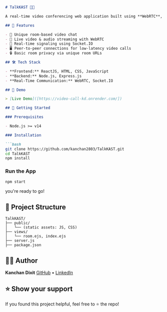 ````markdown
# TalkKAST 🎥💬

A real-time video conferencing web application built using **WebRTC**, **Socket.IO**, and **Node.js**. TalkKAST enables users to create and join virtual rooms, engage in live video/audio calls, and collaborate instantly — no account or installation required.

## 🚀 Features

- 🔗 Unique room-based video chat
- 🎥 Live video & audio streaming with WebRTC
- 📡 Real-time signaling using Socket.IO
- 🖥️ Peer-to-peer connections for low-latency video calls
- 🔒 Basic room privacy via unique room URLs

## 🛠️ Tech Stack

- **Frontend:** ReactJS, HTML, CSS, JavaScript
- **Backend:** Node.js, Express.js
- **Real-Time Communication:** WebRTC, Socket.IO

## 📸 Demo

> [Live Demo]([https://video-call-kd.onrender.com/]) 

## 🧪 Getting Started

### Prerequisites

- Node.js >= v14

### Installation

```bash
git clone https://github.com/kanchan2803/TalkKAST.git
cd TalkKAST
npm install
````

### Run the App

```bash
npm start
```
you're ready to go!

## 📁 Project Structure

```
TalkKAST/
├── public/
│   └── (static assets: JS, CSS)
├── views/
│   └── room.ejs, index.ejs
├── server.js
├── package.json
```

## 🙋‍♀️ Author

**Kanchan Dixit**
[GitHub](https://github.com/kanchan2803) • [LinkedIn](https://www.linkedin.com/in/kanchan-dixit-456466258)

## ⭐️ Show your support

If you found this project helpful, feel free to ⭐ the repo!

